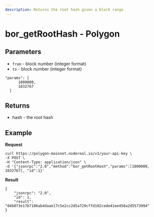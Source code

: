 ```yaml
---
description: Returns the root hash given a block range
---
```


# bor\_getRootHash - Polygon

## Parameters

* `from` - block number (integer format)
* `to` - block number (integer format)

```
"params": [
      1000000,
      1032767
  ]
```

## Returns

* hash - the root hash

## Example

**Request**

```
curl https://polygon-mainnet.nodereal.io/v1/your-api-key \
-X POST \
-H "Content-Type: application/json" \
-d '{"jsonrpc":"2.0","method":"bor_getRootHash","params":[1000000, 1032767], "id":1}'
```

**Result**

```
{
    "jsonrpc": "2.0",
    "id": 1,
    "result": "04b073e17b7186ab4daae17c5e2cc2d5a729cffd102cede41ee458a2d5573994"
}
```
